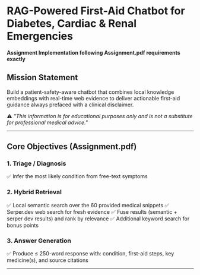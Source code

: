# RAG-Powered First-Aid Chatbot for Diabetes, Cardiac & Renal Emergencies

**Assignment Implementation following Assignment.pdf requirements exactly**

## Mission Statement

Build a patient-safety-aware chatbot that combines local knowledge embeddings with real-time web evidence to deliver actionable first-aid guidance always prefaced with a clinical disclaimer.

⚠️ *"This information is for educational purposes only and is not a substitute for professional medical advice."*

---

## Core Objectives (Assignment.pdf)

### 1. Triage / Diagnosis
✅ Infer the most likely condition from free-text symptoms

### 2. Hybrid Retrieval
✅ Local semantic search over the 60 provided medical snippets
✅ Serper.dev web search for fresh evidence
✅ Fuse results (semantic + serper dev results) and rank by relevance
✅ Additional keyword search for bonus points

### 3. Answer Generation
✅ Produce ≤ 250-word response with: condition, first-aid steps, key medicine(s), and source citations

---

